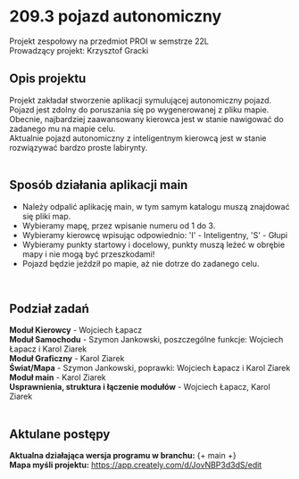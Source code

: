 # 209.3 pojazd autonomiczny

Projekt zespołowy na przedmiot PROI w semstrze 22L<br/>
Prowadzący projekt: Krzysztof Gracki


## Opis projektu
Projekt zakładał stworzenie aplikacji symulującej autonomiczny pojazd.<br/>
Pojazd jest zdolny do poruszania się po wygenerowanej z pliku mapie.<br/>
Obecnie, najbardziej zaawansowany kierowca jest w stanie nawigować do zadanego mu na mapie celu.<br/>
Aktualnie pojazd autonomiczny z inteligentnym kierowcą jest w stanie rozwiązywać bardzo proste labirynty.<br/>
<br/>

## Sposób działania aplikacji main
- Należy odpalić aplikację main, w tym samym katalogu muszą znajdować się pliki map.<br/>
- Wybieramy mapę, przez wpisanie numeru od 1 do 3.<br/>
- Wybieramy kierowcę wpisując odpowiednio: 'I' - Inteligentny, 'S' - Głupi<br/>
- Wybieramy punkty startowy i docelowy, punkty muszą leżeć w obrębie mapy i nie mogą być przeszkodami!<br/>
- Pojazd będzie jeździł po mapie, aż nie dotrze do zadanego celu.<br/>
<br/>

## Podział zadań
**Moduł Kierowcy**  - Wojciech Łapacz<br/>
**Moduł Samochodu**  - Szymon Jankowski, poszczególne funkcje: Wojciech Łapacz i Karol Ziarek<br/>
**Moduł Graficzny**  - Karol Ziarek<br/>
**Świat/Mapa**  - Szymon Jankowski, poprawki: Wojciech Łapacz i Karol Ziarek<br/>
**Moduł main** - Karol Ziarek<br/>
**Usprawnienia, struktura i łączenie modułów** - Wojciech Łapacz, Karol Ziarek<br/>
<br/>


## Aktulane postępy
**Aktualna działająca wersja programu w branchu:** {+ main +}<br/>
**Mapa myśli projektu:** https://app.creately.com/d/JovNBP3d3dS/edit
